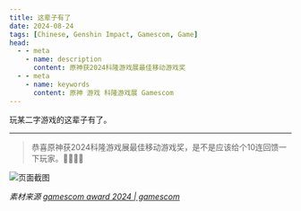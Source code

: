 ```yaml
---
title: 这辈子有了
date: 2024-08-24
tags: [Chinese, Genshin Impact, Gamescom, Game]
head:
  - - meta
    - name: description
      content: 原神获2024科隆游戏展最佳移动游戏奖
  - - meta
    - name: keywords
      content: 原神 游戏 科隆游戏展 Gamescom
---
```


玩某二字游戏的这辈子有了。

---

> 恭喜原神获2024科隆游戏展最佳移动游戏奖，是不是应该给个10连回馈一下玩家。🤣😍😂😎

![页面截图](https://ae01.alicdn.com/kf/S45edf89aea40495d8651f8bba932d036X.png)

_素材来源 [gamescom award 2024 | gamescom](https://www.gamescom.global/en/program/gamescom-award)_
